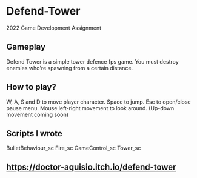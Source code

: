 # Defend-Tower
2022 Game Development Assignment

## Gameplay
Defend Tower is a simple tower defence fps game. You must destroy enemies who're spawning from a certain distance.

## How to play?
W, A, S and D to move player character.
Space to jump.
Esc to open/close pause menu.
Mouse left-right movement to look around. (Up-down movement coming soon)

## Scripts I wrote 
BulletBehaviour_sc
Fire_sc
GameControl_sc
Tower_sc


## https://doctor-aquisio.itch.io/defend-tower
